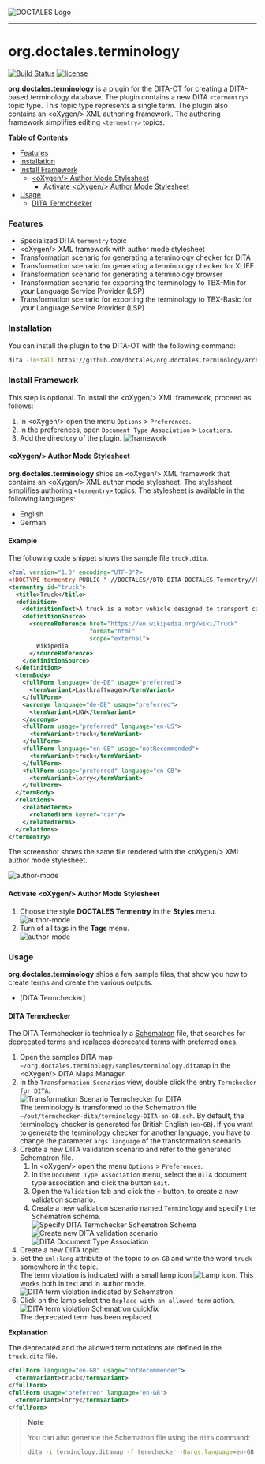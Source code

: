 ![DOCTALES Logo](https://doctales.github.io/images/doctales-logo-without-subtitle.svg)

- - - -

org.doctales.terminology 
========================

[![Build Status](https://travis-ci.org/doctales/org.doctales.terminology.svg?branch=master)](https://travis-ci.org/doctales/org.doctales.terminology)
[![license](https://img.shields.io/badge/license-Apache%202.0-blue.svg)](http://www.apache.org/licenses/LICENSE-2.0)

**org.doctales.terminology** is a plugin for the [DITA-OT](http://dita-ot.github.io) for creating a DITA-based terminology database.
The plugin contains a new DITA `<termentry>` topic type. This topic type represents a single term.
The plugin also contains an &lt;oXygen/&gt; XML authoring framework. The authoring framework simplifies editing `<termentry>` topics.

**Table of Contents**

* [Features](#features)
* [Installation](#installation)
* [Install Framework](#install-framework)
  * [&lt;oXygen/&gt; Author Mode Stylesheet](#oxygen-author-mode-stylesheet)
    * [Activate &lt;oXygen/&gt; Author Mode Stylesheet](#activate-oxygen-author-mode-stylesheet)
* [Usage](#usage)
  * [DITA Termchecker](#dita-termchecker)


### Features

- Specialized DITA `termentry` topic
- &lt;oXygen/&gt; XML framework with author mode stylesheet
- Transformation scenario for generating a terminology checker for DITA
- Transformation scenario for generating a terminology checker for XLIFF
- Transformation scenario for generating a terminology browser
- Transformation scenario for exporting the terminology to TBX-Min for your Language Service Provider (LSP)
- Transformation scenario for exporting the terminology to TBX-Basic for your Language Service Provider (LSP)


### Installation

You can install the plugin to the DITA-OT with the following command:

```bash
dita -install https://github.com/doctales/org.doctales.terminology/archive/master.zip
```


### Install Framework

This step is optional. To install the &lt;oXygen/&gt; XML framework, proceed as follows:

1. In &lt;oXygen/&gt; open the menu `Options` > `Preferences`.
2. In the preferences, open `Document Type Association` > `Locations`.
3. Add the directory of the plugin.
   ![framework](media/images/framework.png)


#### &lt;oXygen/&gt; Author Mode Stylesheet

**org.doctales.terminology** ships an &lt;oXygen/&gt; XML framework that contains an &lt;oXygen/&gt; XML author mode stylesheet.
The stylesheet simplifies authoring `<termentry>` topics. The stylesheet is available in the following languages:

- English
- German


#### Example

The following code snippet shows the sample file `truck.dita`.

```xml
<?xml version="1.0" encoding="UTF-8"?>
<!DOCTYPE termentry PUBLIC "-//DOCTALES//DTD DITA DOCTALES Termentry//EN" "termentry.dtd">
<termentry id="truck">
  <title>Truck</title>
  <definition>
    <definitionText>A truck is a motor vehicle designed to transport cargo.</definitionText>
    <definitionSource>
      <sourceReference href="https://en.wikipedia.org/wiki/Truck" 
                       format="html" 
                       scope="external">
        Wikipedia
      </sourceReference>
    </definitionSource>
  </definition>
  <termBody>
    <fullForm language="de-DE" usage="preferred">
      <termVariant>Lastkraftwagen</termVariant>
    </fullForm>
    <acronym language="de-DE" usage="preferred">
      <termVariant>LKW</termVariant>
    </acronym>
    <fullForm usage="preferred" language="en-US">
      <termVariant>truck</termVariant>
    </fullForm>
    <fullForm language="en-GB" usage="notRecommended">
      <termVariant>truck</termVariant>
    </fullForm>
    <fullForm usage="preferred" language="en-GB">
      <termVariant>lorry</termVariant>
    </fullForm>
  </termBody>
  <relations>
    <relatedTerms>
      <relatedTerm keyref="car"/>
    </relatedTerms>
  </relations>
</termentry>
```

The screenshot shows the same file rendered with the &lt;oXygen/&gt; XML author mode stylesheet.

![author-mode](media/images/author-mode.png)


#### Activate &lt;oXygen/&gt; Author Mode Stylesheet

1. Choose the style **DOCTALES Termentry** in the **Styles** menu.<br/>
   ![author-mode](media/images/styles-menu.png)
2. Turn of all tags in the **Tags** menu.<br/>
   ![author-mode](media/images/tags-menu.png)


### Usage

**org.doctales.terminology** ships a few sample files, that show you how to create terms and create the various outputs.

* [DITA Termchecker]


#### DITA Termchecker

The DITA Termchecker is technically a [Schematron](http://www.schematron.com) file, 
that searches for deprecated terms and replaces deprecated terms with preferred ones.

1. Open the samples DITA map `~/org.doctales.terminology/samples/terminology.ditamap` in the &lt;oXygen/&gt; DITA Maps Manager.
2. In the `Transformation Scenarios` view, double click the entry `Termchecker for DITA`.<br/>
   ![Transformation Scenario Termchecker for DITA](media/images/termchecker-dita-transformation-scenario.png)<br/>
   The terminology is transformed to the Schematron file `~/out/termchecker-dita/terminology-DITA-en-GB.sch`.
   By default, the terminology checker is generated for British English (`en-GB`).
   If you want to generate the terminology checker for another language, you have to change the parameter `args.language` of the transformation scenario.
3. Create a new DITA validation scenario and refer to the generated Schematron file.
   1. In &lt;oXygen/&gt; open the menu `Options` > `Preferences`.
   2. In the `Document Type Association` menu, select the `DITA` document type association and click the button `Edit`.
   3. Open the `Validation` tab and click the **+** button, to create a new validation scenario.
   4. Create a new validation scenario named `Terminology` and specify the Schematron schema.<br/>
      ![Specify DITA Termchecker Schematron Schema](media/images/specify-schema-termchecker-dita.png)<br/>
      ![Create new DITA validation scenario](media/images/termchecker-dita-new-scenario.png)<br/>
      ![DITA Document Type Association](media/images/termchecker-dita-document-type.png)<br/>
4. Create a new DITA topic.
5. Set the `xml:lang` attribute of the topic to `en-GB` and write the word `truck` somewhere in the topic.<br/>
   The term violation is indicated with a small lamp icon ![Lamp icon](media/images/icon-lamp.png). 
   This works both in text and in author mode.<br/>
   ![DITA term violation indicated by Schematron](media/images/termchecker-dita-schematron-error.png)<br/>
6. Click on the lamp select the `Replace with an allowed term` action.
   ![DITA term violation Schematron quickfix](media/images/termchecker-dita-schematron-quickfix.png)<br/>
   The deprecated term has been replaced.

**Explanation**

The deprecated and the allowed term notations are defined in the `truck.dita` file.

```xml
<fullForm language="en-GB" usage="notRecommended">
  <termVariant>truck</termVariant>
</fullForm>
<fullForm usage="preferred" language="en-GB">
  <termVariant>lorry</termVariant>
</fullForm>
```

> **Note**
> 
> You can also generate the Schematron file using the `dita` command:
> 
> ```bash
> dita -i terminology.ditamap -f termchecker -Dargs.language=en-GB -o termchecker-dita
> ```
